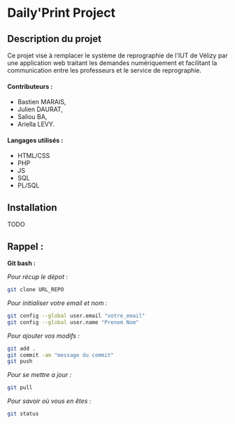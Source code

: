 ﻿# Daily'Print Project

## Description du projet

Ce projet vise à remplacer le système de reprographie de l'IUT de Vélizy par une application web traitant les demandes numériquement et facilitant la communication entre les professeurs et le service de reprographie.

#### Contributeurs :
* Bastien MARAIS,
* Julien DAURAT,
* Saliou BA,
* Ariella LEVY.


#### Langages utilisés :
* HTML/CSS
* PHP
* JS
* SQL
* PL/SQL

## Installation

TODO

## Rappel :

**Git bash :**

*Pour récup le dépot :*
```sh
git clone URL_REPO
```

*Pour initialiser votre email et nom :*
```sh
git config --global user.email "votre_email"
git config --global user.name "Prenom Nom"
```

*Pour ajouter vos modifs :*
```sh
git add .
git commit -am "message du commit"
git push
```
*Pour se mettre a jour :*
```sh
git pull
```

*Pour savoir où vous en êtes :*
```sh
git status
```
